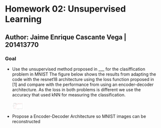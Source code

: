 # Homework 02: Unsupervised Learning

## Author: Jaime Enrique Cascante Vega | 201413770

### Goal

- Use the unsupervised method proposed in ___ for the clasiffication problem in MNIST
  The figure below shows the results from adapting the code with the resnet18 architecture using the loss function proposed in [1] and compare with the performance from using an encoder-decoder architecture.
  As the loss in both problems is different we use the accuracy that used kNN for measuring the classification.
  
  <img src="./figures/performance.png" align=middle width=37.298393549999986pt height=24.65753399999998pt/>
  
  

- Propose a Encoder-Decoder Architecture so MNIST images can be reconstructed
